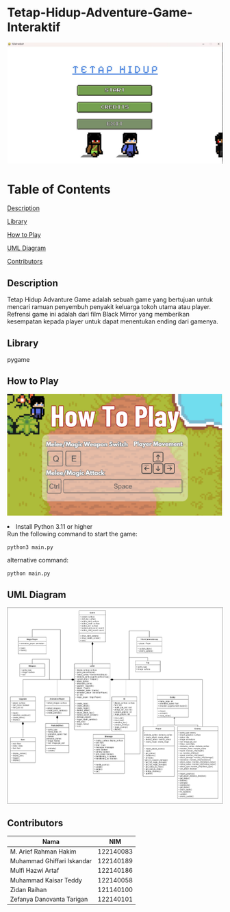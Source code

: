 # Tetap-Hidup-Adventure-Game-Interaktif
![Image_1](/Tetap%20Hidup.jpeg)

# Table of Contents
[Description](#description)

[Library](#library)

[How to Play](#howtoplay)

[UML Diagram](#UMLDiagram)

[Contributors](#contributors)

## Description
Tetap Hidup Advanture Game adalah sebuah game yang bertujuan untuk mencari ramuan penyembuh penyakit keluarga tokoh utama atau player. Refrensi game ini adalah dari film Black Mirror yang memberikan kesempatan kepada player untuk dapat menentukan ending dari gamenya.

## Library
pygame


## How to Play
![Image_2](https://github.com/akuayip/Tetap-Hidup-Adventure-Game-Interaktif/blob/main/htp.png)

<li> Install Python 3.11 or higher</li>
Run the following command to start the game:

```
python3 main.py
```
alternative command:

```
python main.py
```
## UML Diagram
![Image_2](https://github.com/akuayip/Tetap-Hidup-Adventure-Game-Interaktif/blob/main/UML_Diagram.png)


## Contributors

| Nama | NIM |
| ---- | --- | 
| M. Arief Rahman Hakim | 122140083 | 
| Muhammad Ghiffari Iskandar | 122140189 | 
| Mulfi Hazwi Artaf | 122140186 | 
| Muhammad Kaisar Teddy | 122140058 |
| Zidan Raihan | 121140100 |
| Zefanya Danovanta Tarigan | 122140101 |

